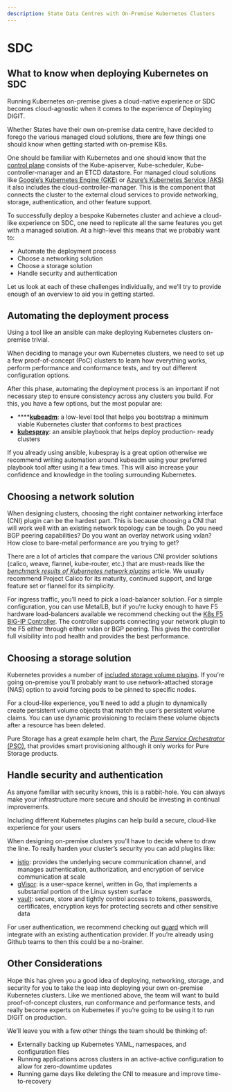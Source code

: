```yaml
---
description: State Data Centres with On-Premise Kubernetes Clusters
---
```


# SDC

## What to know when deploying Kubernetes on SDC

Running Kubernetes on-premise gives a cloud-native experience or SDC becomes cloud-agnostic when it comes to the experience of Deploying DIGIT.

Whether States have their own on-premise data centre, have decided to forego the various managed cloud solutions, there are few things one should know when getting started with on-premise K8s.

One should be familiar with Kubernetes and one should know that the [control plane](https://kubernetes.io/docs/concepts/overview/components/#master-components) consists of the Kube-apiserver, Kube-scheduler, Kube-controller-manager and an ETCD datastore. For managed cloud solutions like [Google’s Kubernetes Engine \(GKE\)](https://cloud.google.com/kubernetes-engine/) or [Azure’s Kubernetes Service \(AKS\)](https://azure.microsoft.com/en-us/services/kubernetes-service/) it also includes the cloud-controller-manager. This is the component that connects the cluster to the external cloud services to provide networking, storage, authentication, and other feature support.

To successfully deploy a bespoke Kubernetes cluster and achieve a cloud-like experience on SDC, one need to replicate all the same features you get with a managed solution. At a high-level this means that we probably want to:

* Automate the deployment process
* Choose a networking solution
* Choose a storage solution
* Handle security and authentication

Let us look at each of these challenges individually, and we’ll try to provide enough of an overview to aid you in getting started.

## Automating the deployment process

Using a tool like an ansible can make deploying Kubernetes clusters on-premise trivial.

When deciding to manage your own Kubernetes clusters, we need to set up a few proof-of-concept \(PoC\) clusters to learn how everything works, perform performance and conformance tests, and try out different configuration options.

After this phase, automating the deployment process is an important if not necessary step to ensure consistency across any clusters you build. For this, you have a few options, but the most popular are:

* \*\*\*\*[**kubeadm**](https://kubernetes.io/docs/reference/setup-tools/kubeadm/kubeadm/): a low-level tool that helps you bootstrap a minimum viable Kubernetes cluster that conforms to best practices
* [**kubespray**](https://github.com/kubernetes-sigs/kubespray): an ansible playbook that helps deploy production- ready clusters

If you already using ansible, kubespray is a great option otherwise we recommend writing automation around kubeadm using your preferred playbook tool after using it a few times. This will also increase your confidence and knowledge in the tooling surrounding Kubernetes.

## Choosing a network solution

When designing clusters, choosing the right container networking interface \(CNI\) plugin can be the hardest part. This is because choosing a CNI that will work well with an existing network topology can be tough. Do you need BGP peering capabilities? Do you want an overlay network using vxlan? How close to bare-metal performance are you trying to get?

There are a lot of articles that compare the various CNI provider solutions \(calico, weave, flannel, kube-router, etc.\) that are must-reads like the [_benchmark results of Kubernetes network plugins_](https://itnext.io/benchmark-results-of-kubernetes-network-plugins-cni-over-10gbit-s-network-updated-april-2019-4a9886efe9c4) article. We usually recommend Project Calico for its maturity, continued support, and large feature set or flannel for its simplicity.

For ingress traffic, you’ll need to pick a load-balancer solution. For a simple configuration, you can use MetalLB, but if you’re lucky enough to have F5 hardware load-balancers available we recommend checking out the [K8s F5 BIG-IP Controller](https://clouddocs.f5.com/containers/v2/kubernetes/). The controller supports connecting your network plugin to the F5 either through either vxlan or BGP peering. This gives the controller full visibility into pod health and provides the best performance.

## Choosing a storage solution

Kubernetes provides a number of [included storage volume plugins](https://kubernetes.io/docs/concepts/storage/storage-classes/#provisioner). If you’re going on-premise you’ll probably want to use network-attached storage \(NAS\) option to avoid forcing pods to be pinned to specific nodes.

For a cloud-like experience, you’ll need to add a plugin to dynamically create persistent volume objects that match the user’s persistent volume claims. You can use dynamic provisioning to reclaim these volume objects after a resource has been deleted.

Pure Storage has a great example helm chart, the [_Pure Service Orchestrator_ \(PSO\)](https://github.com/purestorage/helm-charts), that provides smart provisioning although it only works for Pure Storage products.

## Handle security and authentication

As anyone familiar with security knows, this is a rabbit-hole. You can always make your infrastructure more secure and should be investing in continual improvements.

Including different Kubernetes plugins can help build a secure, cloud-like experience for your users

When designing on-premise clusters you’ll have to decide where to draw the line. To really harden your cluster’s security you can add plugins like:

* [istio](https://istio.io/): provides the underlying secure communication channel, and manages authentication, authorization, and encryption of service communication at scale
* [gVisor](https://github.com/google/gvisor): is a user-space kernel, written in Go, that implements a substantial portion of the Linux system surface
* [vault](https://www.vaultproject.io/docs/): secure, store and tightly control access to tokens, passwords, certificates, encryption keys for protecting secrets and other sensitive data

For user authentication, we recommend checking out [guard](https://github.com/appscode/guard) which will integrate with an existing authentication provider. If you’re already using Github teams to then this could be a no-brainer.

## Other Considerations

Hope this has given you a good idea of deploying, networking, storage, and security for you to take the leap into deploying your own on-premise Kubernetes clusters. Like we mentioned above, the team will want to build proof-of-concept clusters, run conformance and performance tests, and really become experts on Kubernetes if you’re going to be using it to run DIGIT on production.

We’ll leave you with a few other things the team should be thinking of:

* Externally backing up Kubernetes YAML, namespaces, and configuration files
* Running applications across clusters in an active-active configuration to allow for zero-downtime updates
* Running game days like deleting the CNI to measure and improve time-to-recovery

